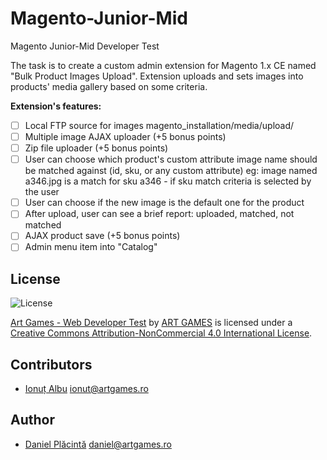 # Magento-Junior-Mid
Magento Junior-Mid Developer Test

The task is to create a custom admin extension for Magento 1.x CE named "Bulk Product Images Upload".
Extension uploads and sets images into products' media gallery based on some criteria.

**Extension's features:**
 - [ ] Local FTP source for images magento_installation/media/upload/
 - [ ] Multiple image AJAX uploader (+5 bonus points)
 - [ ] Zip file uploader (+5 bonus points)
 - [ ] User can choose which product's custom attribute image name should be matched against (id, sku, or any custom attribute)
eg: image named a346.jpg is a match for sku a346 - if sku match criteria is selected by the user
 - [ ] User can choose if the new image is the default one for the product
 - [ ] After upload, user can see a brief report: uploaded, matched, not matched
 - [ ] AJAX product save (+5 bonus points)
 - [ ] Admin menu item into "Catalog"

## License
![License](https://i.creativecommons.org/l/by-nc/4.0/80x15.png)

[Art Games - Web Developer Test](https://github.com/theartgames/webdeveloper-test) by [ART GAMES](http://www.artgames.ro) is licensed under a [Creative Commons Attribution-NonCommercial 4.0 International License](http://creativecommons.org/licenses/by-nc/4.0/).

## Contributors

 - [Ionuț Albu](https://github.com/runzway) ionut@artgames.ro

## Author

 - [Daniel Plăcintă](https://github.com/akizor) daniel@artgames.ro
